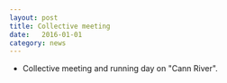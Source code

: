 ```yaml
---
layout: post
title: Collective meeting
date:   2016-01-01
category: news
---
```


* Collective meeting and running day on "Cann River".